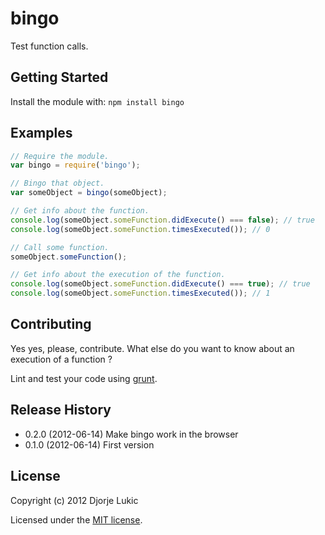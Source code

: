 # bingo

Test function calls.

## Getting Started
Install the module with: `npm install bingo`

## Examples

```javascript
// Require the module.
var bingo = require('bingo');

// Bingo that object.
var someObject = bingo(someObject);

// Get info about the function.
console.log(someObject.someFunction.didExecute() === false); // true
console.log(someObject.someFunction.timesExecuted()); // 0

// Call some function.
someObject.someFunction();

// Get info about the execution of the function.
console.log(someObject.someFunction.didExecute() === true); // true
console.log(someObject.someFunction.timesExecuted()); // 1
```

## Contributing
Yes yes, please, contribute. What else do you want to know about an execution of a function ?

Lint and test your code using [grunt](https://github.com/cowboy/grunt).

## Release History
- 0.2.0 (2012-06-14) Make bingo work in the browser
- 0.1.0 (2012-06-14) First version

## License

Copyright (c) 2012 Djorje Lukic

Licensed under the [MIT license](http://rumpl.mit-license.org/).
